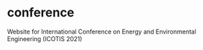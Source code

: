 # conference
Website for International Conference on Energy and Environmental Engineering (ICOTIS 2021)
